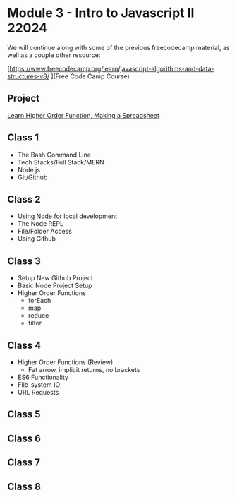 # Module 3 - Intro to Javascript II 22024

We will continue along with some of the previous freecodecamp material, as well as a couple other resource:

[https://www.freecodecamp.org/learn/javascript-algorithms-and-data-structures-v8/ ](Free Code Camp Course)

## Project

[Learn Higher Order Function, Making a Spreadsheet](https://www.freecodecamp.org/learn/javascript-algorithms-and-data-structures-v8/learn-functional-programming-by-building-a-spreadsheet/step-1)

## Class 1

- The Bash Command Line
- Tech Stacks/Full Stack/MERN
- Node.js
- Git/Github

## Class 2

- Using Node for local development
- The Node REPL
- File/Folder Access
- Using Github

## Class 3

- Setup New Github Project
- Basic Node Project Setup
- Higher Order Functions
    - forEach
    - map
    - reduce
    - filter

## Class 4

- Higher Order Functions (Review)
    - Fat arrow, implicit returns, no brackets
- ES6 Functionality
- File-system IO
- URL Requests

## Class 5

## Class 6

## Class 7

## Class 8
